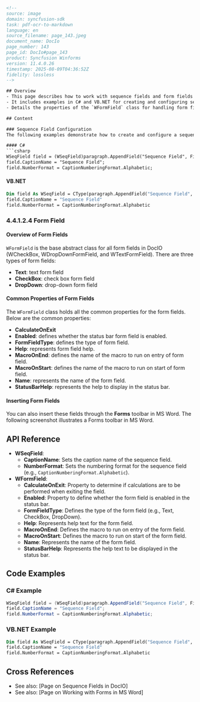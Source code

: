 ```html
<!--
source: image
domain: syncfusion-sdk
task: pdf-ocr-to-markdown
language: en
source_filename: page_143.jpeg
document_name: DocIo
page_number: 143
page_id: DocIo#page_143
product: Syncfusion Winforms
version: 11.4.0.26
timestamp: 2025-08-09T04:36:52Z
fidelity: lossless
-->

## Overview
- This page describes how to work with sequence fields and form fields in DocIO.
- It includes examples in C# and VB.NET for creating and configuring sequence fields.
- Details the properties of the `WFormField` class for handling form fields in MS Word.

## Content

### Sequence Field Configuration
The following examples demonstrate how to create and configure a sequence field in a document using both C# and VB.NET.

#### C#
```csharp
WSeqField field = (WSeqField)paragraph.AppendField("Sequence Field", FieldType.FieldSequence);
field.CaptionName = "Sequence Field";
field.NumberFormat = CaptionNumberingFormat.Alphabetic;
```

#### VB.NET
```vb
Dim field As WSeqField = CType(paragraph.AppendField("Sequence Field", FieldType.FieldSequence), WSeqField)
field.CaptionName = "Sequence Field"
field.NumberFormat = CaptionNumberingFormat.Alphabetic
```

### 4.4.1.2.4 Form Field

#### Overview of Form Fields
`WFormField` is the base abstract class for all form fields in DocIO (WCheckBox, WDropDownFormField, and WTextFormField). There are three types of form fields:

- **Text**: text form field
- **CheckBox**: check box form field
- **DropDown**: drop-down form field

#### Common Properties of Form Fields
The `WFormField` class holds all the common properties for the form fields. Below are the common properties:

- **CalculateOnExit**
- **Enabled**: defines whether the status bar form field is enabled.
- **FormFieldType**: defines the type of form field.
- **Help**: represents form field help.
- **MacroOnEnd**: defines the name of the macro to run on entry of form field.
- **MacroOnStart**: defines the name of the macro to run on start of form field.
- **Name**: represents the name of the form field.
- **StatusBarHelp**: represents the help to display in the status bar.

#### Inserting Form Fields
You can also insert these fields through the **Forms** toolbar in MS Word. The following screenshot illustrates a Forms toolbar in MS Word.

## API Reference
- **WSeqField**:
  - **CaptionName**: Sets the caption name of the sequence field.
  - **NumberFormat**: Sets the numbering format for the sequence field (e.g., `CaptionNumberingFormat.Alphabetic`).
- **WFormField**:
  - **CalculateOnExit**: Property to determine if calculations are to be performed when exiting the field.
  - **Enabled**: Property to define whether the form field is enabled in the status bar.
  - **FormFieldType**: Defines the type of the form field (e.g., Text, CheckBox, DropDown).
  - **Help**: Represents help text for the form field.
  - **MacroOnEnd**: Defines the macro to run on entry of the form field.
  - **MacroOnStart**: Defines the macro to run on start of the form field.
  - **Name**: Represents the name of the form field.
  - **StatusBarHelp**: Represents the help text to be displayed in the status bar.

## Code Examples

### C# Example
```csharp
WSeqField field = (WSeqField)paragraph.AppendField("Sequence Field", FieldType.FieldSequence);
field.CaptionName = "Sequence Field";
field.NumberFormat = CaptionNumberingFormat.Alphabetic;
```

### VB.NET Example
```vb
Dim field As WSeqField = CType(paragraph.AppendField("Sequence Field", FieldType.FieldSequence), WSeqField)
field.CaptionName = "Sequence Field"
field.NumberFormat = CaptionNumberingFormat.Alphabetic
```

## Cross References
- See also: [Page on Sequence Fields in DocIO]
- See also: [Page on Working with Forms in MS Word]

<!-- tags: [syncfusion, docio, winforms, sequence-field, form-field, wformfield, wseqfield, captionnumberingformat] keywords: [captionname, formfieldtype, macroonend, macroonstart, statusbarhelp, formfield, csharp, vb.net] -->
```